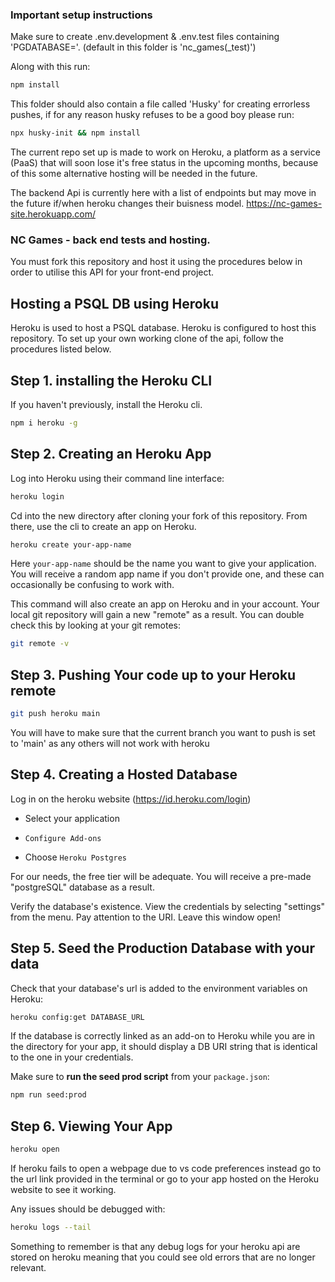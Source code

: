 ### Important setup instructions

Make sure to create .env.development & .env.test files containing 'PGDATABASE=<your-database-name>'. (default in this folder is 'nc_games(\_test)')

Along with this run:

```bash
npm install
```

This folder should also contain a file called 'Husky' for creating errorless pushes, if for any reason husky refuses to be a good boy please run:

```bash
npx husky-init && npm install
```

The current repo set up is made to work on Heroku, a platform as a service (PaaS) that will soon lose it's free status in the upcoming months, because of this some alternative hosting will be needed in the future.

The backend Api is currently here with a list of endpoints but may move in the future if/when heroku changes their buisness model.
https://nc-games-site.herokuapp.com/

### NC Games - back end tests and hosting.

You must fork this repository and host it using the procedures below in order to utilise this API for your front-end project.

## Hosting a PSQL DB using Heroku

Heroku is used to host a PSQL database.
Heroku is configured to host this repository. To set up your own working clone of the api, follow the procedures listed below.

## Step 1. installing the Heroku CLI

If you haven't previously, install the Heroku cli.

```bash
npm i heroku -g
```

## Step 2. Creating an Heroku App

Log into Heroku using their command line interface:

```bash
heroku login
```

Cd into the new directory after cloning your fork of this repository. From there, use the cli to create an app on Heroku.

```bash
heroku create your-app-name
```

Here `your-app-name` should be the name you want to give your application. You will receive a random app name if you don't provide one, and these can occasionally be confusing to work with.

This command will also create an app on Heroku and in your account. Your local git repository will gain a new "remote" as a result.
You can double check this by looking at your git remotes:

```bash
git remote -v
```

## Step 3. Pushing Your code up to your Heroku remote

```bash
git push heroku main
```

You will have to make sure that the current branch you want to push is set to 'main' as any others will not work with heroku

## Step 4. Creating a Hosted Database

Log in on the heroku website (https://id.heroku.com/login)

- Select your application

- `Configure Add-ons`

- Choose `Heroku Postgres`

For our needs, the free tier will be adequate. You will receive a pre-made "postgreSQL" database as a result.

Verify the database's existence. View the credentials by selecting "settings" from the menu. Pay attention to the URI. Leave this window open!

## Step 5. Seed the Production Database with your data

Check that your database's url is added to the environment variables on Heroku:

```bash
heroku config:get DATABASE_URL
```

If the database is correctly linked as an add-on to Heroku while you are in the directory for your app, it should display a DB URI string that is identical to the one in your credentials.

Make sure to **run the seed prod script** from your `package.json`:

```bash
npm run seed:prod
```

## Step 6. Viewing Your App

```bash
heroku open
```

If heroku fails to open a webpage due to vs code preferences instead go to the url link provided in the terminal or go to your app hosted on the Heroku website to see it working.

Any issues should be debugged with:

```bash
heroku logs --tail
```

Something to remember is that any debug logs for your heroku api are stored on heroku meaning that you could see old errors that are no longer relevant.
